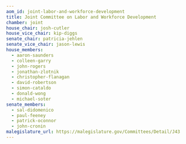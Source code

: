 ```yaml
---
aom_id: joint-labor-and-workforce-development
title: Joint Committee on Labor and Workforce Development
chamber: joint
house_chair: josh-cutler
house_vice_chair: kip-diggs
senate_chair: patricia-jehlen
senate_vice_chair: jason-lewis
house_members:
  - aaron-saunders
  - colleen-garry
  - john-rogers
  - jonathan-zlotnik
  - christopher-flanagan
  - david-robertson
  - simon-cataldo
  - donald-wong
  - michael-soter
senate_members:
  - sal-didomenico
  - paul-feeney
  - patrick-oconnor
  - john-cronin
malegislature_url: https://malegislature.gov/Committees/Detail/J43
---
```

